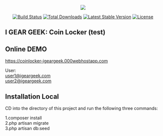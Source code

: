 <p align="center"><img src="https://laravel.com/assets/img/components/logo-laravel.svg"></p>

<p align="center">
<a href="https://travis-ci.org/laravel/framework"><img src="https://travis-ci.org/laravel/framework.svg" alt="Build Status"></a>
<a href="https://packagist.org/packages/laravel/framework"><img src="https://poser.pugx.org/laravel/framework/d/total.svg" alt="Total Downloads"></a>
<a href="https://packagist.org/packages/laravel/framework"><img src="https://poser.pugx.org/laravel/framework/v/stable.svg" alt="Latest Stable Version"></a>
<a href="https://packagist.org/packages/laravel/framework"><img src="https://poser.pugx.org/laravel/framework/license.svg" alt="License"></a>
</p>

## I GEAR GEEK: Coin Locker (test)

## Online DEMO

https://coinlocker-igeargeek.000webhostapp.com

User: <br>
user1@igeargeek.com <br>
user2@igeargeek.com <br>


## Installation Local

CD into the directory of this project and run the following three commands:

1.composer install <br>
2.php artisan migrate <br>
3.php artisan db:seed <br>

